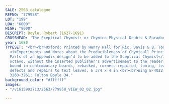 ```yaml
---
SALE: 2563_catalogue
REFNO: "779958"
LOT: "199"
LOW: "6000"
HIGH: "8000"
DESCRIPT: Boyle, Robert (1627-1691)
CROSSHEAD: 'The Sceptical Chymist: or Chymico-Physical Doubts & Paradoxes.'
year: 1680
TYPESET: "<br><br>Oxford: Printed by Henry Hall for Ric. Davis & B. Tooke, 1680.<br><br>[and]:
  <i>Experiments and Notes about the Producibleness of Chymicall Principles, Being
  Parts of an Appendix design'd to be added to the Sceptical Chymist</i>, second edition,
  octavo, without the inserted publisher's advertisement to the reader; the two parts
  bound in contemporary boards, rebacked, corners repaired, toning, tears, some paper
  defects and repairs to text leaves, 6 3/4 x 4 in.<br><br>Wing B-4022; Madan III
  3260-3261; Fulton Boyle 34."
background_color: "#ffffff"
images:
- "/v1615992713/2563/779958_VIEW_02_02.jpg"

---
```

